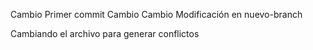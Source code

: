 Cambio Primer commit
Cambio
Cambio Modificación en nuevo-branch

Cambiando el archivo para generar conflictos
